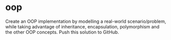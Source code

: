 # oop
Create an OOP implementation by modelling a real-world scenario/problem, while taking advantage of inheritance, encapsulation, polymorphism and the other OOP concepts. Push this solution to GitHub.
